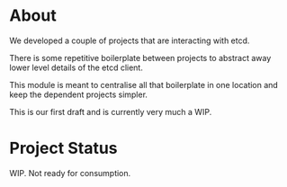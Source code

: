 # About

We developed a couple of projects that are interacting with etcd.

There is some repetitive boilerplate between projects to abstract away lower level details of the etcd client.

This module is meant to centralise all that boilerplate in one location and keep the dependent projects simpler.

This is our first draft and is currently very much a WIP.

# Project Status

WIP. Not ready for consumption.